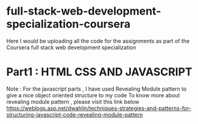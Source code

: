 # full-stack-web-development-specialization-coursera

Here I would be uploading all the code for the assignments as part of the Coursera full stack web development specialization

# Part1 : HTML CSS AND JAVASCRIPT

Note : For the javascript parts , I have used Revealing Module pattern to give a nice object oriented structure to my code
To know more about revealing module pattern , please visit this link below
https://weblogs.asp.net/dwahlin/techniques-strategies-and-patterns-for-structuring-javascript-code-revealing-module-pattern
